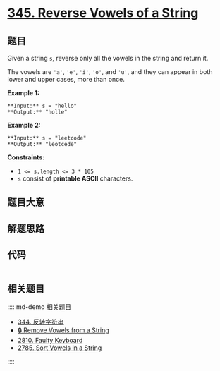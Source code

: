 # [345. Reverse Vowels of a String](https://leetcode.com/problems/reverse-vowels-of-a-string)

## 题目

Given a string `s`, reverse only all the vowels in the string and return it.

The vowels are `'a'`, `'e'`, `'i'`, `'o'`, and `'u'`, and they can appear in
both lower and upper cases, more than once.



**Example 1:**

    
    
    **Input:** s = "hello"
    **Output:** "holle"
    

**Example 2:**

    
    
    **Input:** s = "leetcode"
    **Output:** "leotcede"
    



**Constraints:**

  * `1 <= s.length <= 3 * 105`
  * `s` consist of **printable ASCII** characters.


## 题目大意

## 解题思路

## 代码

```javascript

```

## 相关题目

:::: md-demo 相关题目
- [344. 反转字符串](./0344.md)
- [🔒 Remove Vowels from a String](https://leetcode.com/problems/remove-vowels-from-a-string)
- [2810. Faulty Keyboard](https://leetcode.com/problems/faulty-keyboard)
- [2785. Sort Vowels in a String](https://leetcode.com/problems/sort-vowels-in-a-string)

::::
